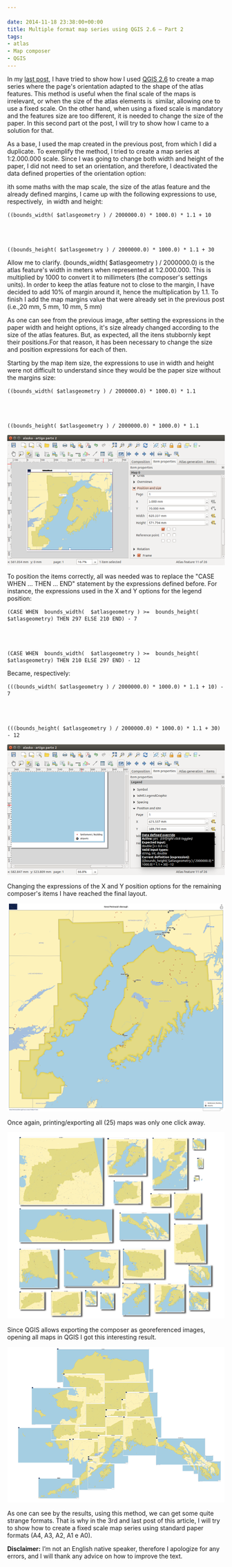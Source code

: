 ```yaml
---

date: 2014-11-18 23:38:00+00:00
title: Multiple format map series using QGIS 2.6 – Part 2
tags:
- atlas
- Map composer
- QGIS
---
```


In my [last post](https://gisunchained.wordpress.com/2014/11/09/series-de-mapas-com-formatos-multiplos-em-qgis-2-6-parte-1-multiple-format-map-series-using-qgis-2-6-part-1/), I have tried to show how I used [QGIS 2.6](http://www.qgis.org/) to create a map series where the page's orientation adapted to the shape of the atlas features. This method is useful when the final scale of the maps is irrelevant, or when the size of the atlas elements is  similar, allowing one to use a fixed scale. On the other hand, when using a fixed scale is mandatory and the features size are too different, it is needed to change the size of the paper. In this second part ot the post, I will try to show how I came to a solution for that.

As a base, I used the map created in the previous post, from which I did a duplicate. To exemplify the method, I tried to create a map series at 1:2.000.000 scale. Since I was going to change both width and height of the paper, I did not need to set an orientation, and therefore, I deactivated the data defined properties of the orientation option:

ith some maths with the map scale, the size of the atlas feature and the already defined margins, I came up with the following expressions to use, respectively,  in width and height:


    ((bounds_width( $atlasgeometry ) / 2000000.0) * 1000.0) * 1.1 + 10




    ((bounds_height( $atlasgeometry ) / 2000000.0) * 1000.0) * 1.1 + 30


Allow me to clarify. (bounds_width( $atlasgeometry ) / 2000000.0) is the atlas feature's width in meters when represented at 1:2.000.000. This is multiplied by 1000 to convert it to millimeters (the composer's settings units). In order to keep the atlas feature not to close to the margin, I have decided to add 10% of margin around it, hence the multiplication by 1.1. To finish I add the map margins value that were already set in the previous post (i.e.,20 mm, 5 mm, 10 mm, 5 mm)

As one can see from the previous image, after setting the expressions in the paper width and height options, it's size already changed according to the size of the atlas features. But, as expected, all the itens stubbornly kept their positions.For that reason, it has been necessary to change the size and position expressions for each of then.

Starting by the map item size, the expressions to use in width and height were not difficult to understand since they would be the paper size without the margins size:


    ((bounds_width( $atlasgeometry ) / 2000000.0) * 1000.0) * 1.1




    ((bounds_height( $atlasgeometry ) / 2000000.0) * 1000.0) * 1.1


[![Screenshot from 2014-11-16 23:07:43](/images/2014/11/screenshot-from-2014-11-16-230743.png?w=584)
](/images/2014/11/screenshot-from-2014-11-16-230743.png)

To position the items correctly, all was needed was to replace the "CASE WHEN ... THEN ... END" statement by the expressions defined before. For instance, the expressions used in the X and Y options for the legend position:


    (CASE WHEN  bounds_width(  $atlasgeometry ) >=  bounds_height( $atlasgeometry) THEN 297 ELSE 210 END) - 7




    (CASE WHEN  bounds_width(  $atlasgeometry ) >=  bounds_height( $atlasgeometry) THEN 210 ELSE 297 END) - 12


Became, respectively:


    (((bounds_width( $atlasgeometry ) / 2000000.0) * 1000.0) * 1.1 + 10) - 7




    (((bounds_height( $atlasgeometry ) / 2000000.0) * 1000.0) * 1.1 + 30) - 12


[![Screenshot from 2014-11-16 23:22:40](/images/2014/11/screenshot-from-2014-11-16-232240.png?w=584)
](/images/2014/11/screenshot-from-2014-11-16-232240.png)

Changing the expressions of the X and Y position options for the remaining composer's items I have reached the final layout.

[![alaska_region_Kenai Peninsula](/images/2014/11/alaska_region_kenai-peninsula.png?w=584)
](/images/2014/11/alaska_region_kenai-peninsula.png)

Once again, printing/exporting all (25) maps was only one click away.

[![mosaico_regioes_fixed](/images/2014/11/mosaico_regioes_fixed.png)
](/images/2014/11/mosaico_regioes_fixed.png)

Since QGIS allows exporting the composer as georeferenced images, opening all maps in QGIS I got this interesting result.

[![Screenshot from 2014-11-17 00:02:38](/images/2014/11/screenshot-from-2014-11-17-000238.png?w=584)
](/images/2014/11/screenshot-from-2014-11-17-000238.png)

As one can see by the results, using this method, we can get some quite strange formats. That is why in the 3rd and last post of this article, I will try to show how to create a fixed scale map series using standard paper formats (A4, A3, A2, A1 e A0).

**Disclaimer:** I’m not an English native speaker, therefore I apologize for any errors, and I will thank any advice on how to improve the text.
